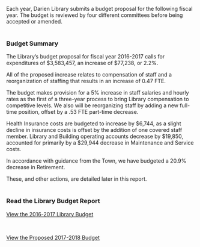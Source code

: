 <div class="row margin-bottom-10">
<div class="col-md-10 col-md-offset-1">

Each year, Darien Library submits a budget proposal for the following fiscal year. The budget is reviewed by four different committees before being accepted or amended.
<br />
<br />

### Budget Summary
The Library’s budget proposal for fiscal year 2016-2017 calls for expenditures of $3,583,457, an increase of $77,238, or 2.2%.

All of the proposed increase relates to compensation of staff and a reorganization of staffing that results in an increase of 0.47 FTE.

The budget makes provision for a 5% increase in staff salaries and hourly rates as the first of a three-year process to bring Library compensation to competitive levels. We also will be reorganizing staff by adding a new full-time position, offset by a .53 FTE part-time decrease.

Health Insurance costs are budgeted to increase by $6,744, as a slight decline in insurance costs is offset by the addition of one covered staff member. Library and Building operating accounts decrease by $19,850, accounted for primarily by a $29,944 decrease in Maintenance and Service costs.

In accordance with guidance from the Town, we have budgeted a 20.9% decrease in Retirement.

These, and other actions, are detailed later in this report.
<br />
<br />

### Read the Library Budget Report
[View the 2016-2017 Library Budget](/uploads/pdfs/budget_reports/2016_budget_report_to_RTM.pdf "2016-2017 Library Budget")

<br />

[View the Proposed 2017-2018 Budget](/uploads/pdfs/budget_reports/2017-2018_proposed_budget.pdf "Proposed Budget")

</div>
</div>